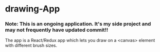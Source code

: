 # drawing-App
### Note: This is an ongoing application. It's my side project and may not frequently have updated commit!!
The app is a React/Redux app which lets you draw on a &lt;canvas> element with different brush sizes.
